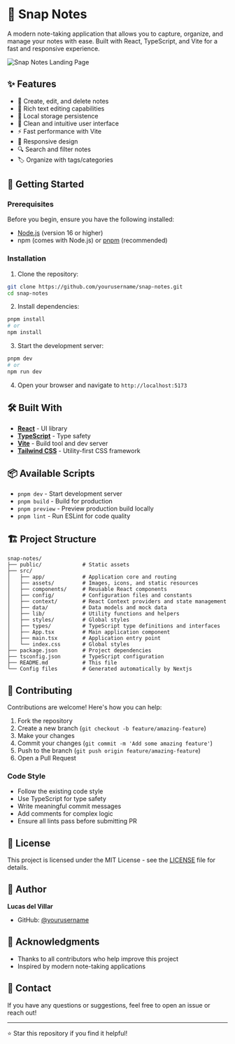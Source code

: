# 📸 Snap Notes

A modern note-taking application that allows you to capture, organize, and manage your notes with ease. Built with React, TypeScript, and Vite for a fast and responsive experience.

![Snap Notes Landing Page](https://snap-notes.vercel.app/images/landing-page.webp)

## ✨ Features

- 📝 Create, edit, and delete notes
- 🎨 Rich text editing capabilities
- 💾 Local storage persistence
- 🎯 Clean and intuitive user interface
- ⚡ Fast performance with Vite
- 📱 Responsive design
- 🔍 Search and filter notes
- 🏷️ Organize with tags/categories

## 🚀 Getting Started

### Prerequisites

Before you begin, ensure you have the following installed:

- [Node.js](https://nodejs.org/) (version 16 or higher)
- npm (comes with Node.js) or [pnpm](https://pnpm.io/) (recommended)

### Installation

1. Clone the repository:

```bash
git clone https://github.com/yourusername/snap-notes.git
cd snap-notes
```

2. Install dependencies:

```bash
pnpm install
# or
npm install
```

3. Start the development server:

```bash
pnpm dev
# or
npm run dev
```

4. Open your browser and navigate to `http://localhost:5173`

## 🛠️ Built With

- **[React](https://reactjs.org/)** - UI library
- **[TypeScript](https://www.typescriptlang.org/)** - Type safety
- **[Vite](https://vitejs.dev/)** - Build tool and dev server
- **[Tailwind CSS](https://tailwindcss.com/)** - Utility-first CSS framework

## 📦 Available Scripts

- `pnpm dev` - Start development server
- `pnpm build` - Build for production
- `pnpm preview` - Preview production build locally
- `pnpm lint` - Run ESLint for code quality

## 🏗️ Project Structure

```
snap-notes/
├── public/             # Static assets
├── src/
│   ├── app/            # Application core and routing
│   ├── assets/         # Images, icons, and static resources
│   ├── components/     # Reusable React components
│   ├── config/         # Configuration files and constants
│   ├── context/        # React Context providers and state management
│   ├── data/           # Data models and mock data
│   ├── lib/            # Utility functions and helpers
│   ├── styles/         # Global styles
│   ├── types/          # TypeScript type definitions and interfaces
│   ├── App.tsx         # Main application component
│   ├── main.tsx        # Application entry point
│   └── index.css       # Global styles
├── package.json        # Project dependencies
├── tsconfig.json       # TypeScript configuration
├── README.md           # This file
└── Config files        # Generated automatically by Nextjs

```

## 🤝 Contributing

Contributions are welcome! Here's how you can help:

1. Fork the repository
2. Create a new branch (`git checkout -b feature/amazing-feature`)
3. Make your changes
4. Commit your changes (`git commit -m 'Add some amazing feature'`)
5. Push to the branch (`git push origin feature/amazing-feature`)
6. Open a Pull Request

### Code Style

- Follow the existing code style
- Use TypeScript for type safety
- Write meaningful commit messages
- Add comments for complex logic
- Ensure all lints pass before submitting PR

## 📝 License

This project is licensed under the MIT License - see the [LICENSE](LICENSE) file for details.

## 👤 Author

**Lucas del Villar**

- GitHub: [@yourusername](https://github.com/ldelvillar)

## 🙏 Acknowledgments

- Thanks to all contributors who help improve this project
- Inspired by modern note-taking applications

## 📧 Contact

If you have any questions or suggestions, feel free to open an issue or reach out!

---

⭐ Star this repository if you find it helpful!
